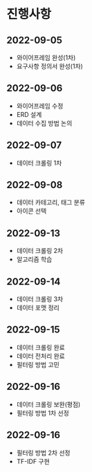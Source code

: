 # 진행사항
## 2022-09-05
- 와이어프레임 완성(1차)
- 요구사항 정의서 완성(1차)

## 2022-09-06
- 와이어프레임 수정
- ERD 설계
- 데이터 수집 방법 논의

## 2022-09-07
- 데이터 크롤링 1차

## 2022-09-08
- 데이터 카테고리, 태그 분류
- 아이콘 선택

## 2022-09-13
- 데이터 크롤링 2차
- 알고리즘 학습

## 2022-09-14
- 데이터 크롤링 3차
- 데이터 포맷 정리

## 2022-09-15
- 데이터 크롤링 완료
- 데이터 전처리 완료
- 필터링 방법 고민

## 2022-09-16
- 데이터 크롤링 보완(평점)
- 필터링 방법 1차 선정

## 2022-09-16
- 필터링 방법 2차 선정
- TF-IDF 구현